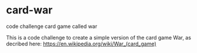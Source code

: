 # card-war
code challenge card game called war

This is a code challenge to create a simple version of the card game War, as decribed here: https://en.wikipedia.org/wiki/War_(card_game)
